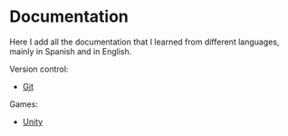 # Documentation

Here I add all the documentation that I learned from different languages, mainly in Spanish and in English.

Version control:

* [Git](https://gitlab.com/danielmoreno58/documentation/tree/development/Git)

Games:

* [Unity](https://gitlab.com/danielmoreno58/documentation/tree/development/Unity)